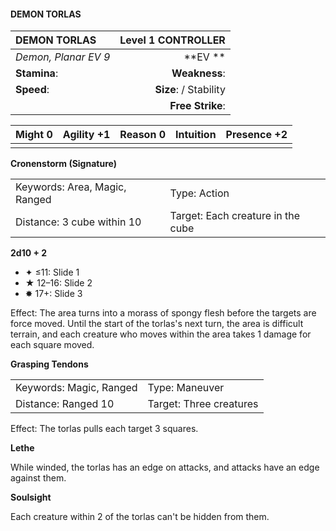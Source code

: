 #### DEMON TORLAS

| DEMON TORLAS         | **Level 1 CONTROLLER** |
| :------------------- | ---------------------: |
| *Demon, Planar EV 9* |            \*\*EV \*\* |
| **Stamina**:         |          **Weakness**: |
| **Speed**:           | **Size**:  / Stability |
|                      |       **Free Strike**: |

| **Might** 0 | **Agility** +1 | **Reason** 0 | **Intuition** | **Presence** +2 |
| ----------- | -------------- | ------------ | ------------- | --------------- |
|             |                |              |               |                 |

**Cronenstorm (Signature)**

|                               |                                   |
| :---------------------------- | :-------------------------------- |
| Keywords: Area, Magic, Ranged | Type: Action                      |
| Distance: 3 cube within 10    | Target: Each creature in the cube |

**2d10 + 2**

- ✦ ≤11: Slide 1
- ★ 12–16: Slide 2
- ✸ 17+: Slide 3

Effect: The area turns into a morass of spongy flesh before the targets are force moved. Until the start of the torlas's next turn, the area is difficult terrain, and each creature who moves within the area takes 1 damage for each square moved.

**Grasping Tendons**

|                         |                         |
| :---------------------- | :---------------------- |
| Keywords: Magic, Ranged | Type: Maneuver          |
| Distance: Ranged 10     | Target: Three creatures |

Effect: The torlas pulls each target 3 squares.

**Lethe**

While winded, the torlas has an edge on attacks, and attacks have an edge against them.

**Soulsight**

Each creature within 2 of the torlas can't be hidden from them.
